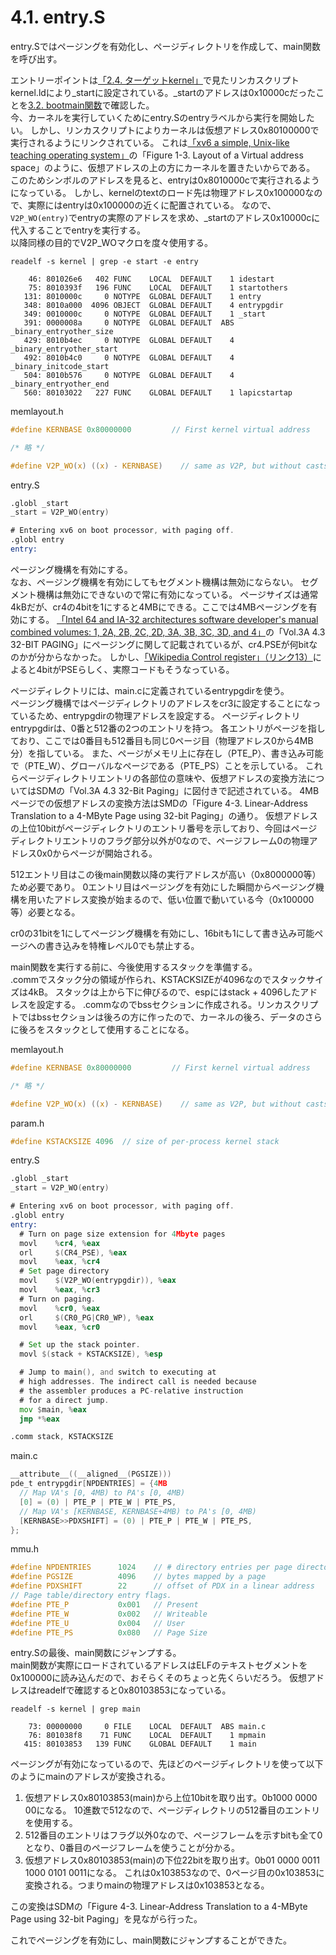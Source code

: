 # 4.1. entry.S
entry.Sではページングを有効化し、ページディレクトリを作成して、main関数を呼び出す。

エントリーポイントは[「2.4. ターゲットkernel」](chapter_02/02_04_kernel.md)で見たリンカスクリプトkernel.ldにより\_startに設定されている。\_startのアドレスは0x10000cだったことを[3.2. bootmain関数](/chapter_03/03_02_bootmain.md)で確認した。  
今、カーネルを実行していくためにentry.Sのentryラベルから実行を開始したい。
しかし、リンカスクリプトによりカーネルは仮想アドレス0x80100000で実行されるようにリンクされている。
これは[「xv6 a simple, Unix-like teaching operating system」](https://pdos.csail.mit.edu/6.828/2018/xv6/book-rev11.pdf)の「Figure 1-3. Layout of a Virtual address space」のように、仮想アドレスの上の方にカーネルを置きたいからである。
このためシンボルのアドレスを見ると、entryは0x8010000cで実行されるようになっている。
しかし、kernelのtextのロード先は物理アドレス0x100000なので、実際にはentryは0x100000の近くに配置されている。
なので、`V2P_WO(entry)`でentryの実際のアドレスを求め、\_startのアドレス0x10000cに代入することでentryを実行する。  
以降同様の目的でV2P\_WOマクロを度々使用する。

`readelf -s kernel | grep -e start -e entry`
```
    46: 801026e6   402 FUNC    LOCAL  DEFAULT    1 idestart
    75: 8010393f   196 FUNC    LOCAL  DEFAULT    1 startothers
   131: 8010000c     0 NOTYPE  GLOBAL DEFAULT    1 entry
   348: 8010a000  4096 OBJECT  GLOBAL DEFAULT    4 entrypgdir
   349: 0010000c     0 NOTYPE  GLOBAL DEFAULT    1 _start
   391: 0000008a     0 NOTYPE  GLOBAL DEFAULT  ABS _binary_entryother_size
   429: 8010b4ec     0 NOTYPE  GLOBAL DEFAULT    4 _binary_entryother_start
   492: 8010b4c0     0 NOTYPE  GLOBAL DEFAULT    4 _binary_initcode_start
   504: 8010b576     0 NOTYPE  GLOBAL DEFAULT    4 _binary_entryother_end
   560: 80103022   227 FUNC    GLOBAL DEFAULT    1 lapicstartap
```
memlayout.h
```c
#define KERNBASE 0x80000000         // First kernel virtual address

/* 略 */

#define V2P_WO(x) ((x) - KERNBASE)    // same as V2P, but without casts
```

entry.S
```asm
.globl _start
_start = V2P_WO(entry)

# Entering xv6 on boot processor, with paging off.
.globl entry
entry:
```

ページング機構を有効にする。  
なお、ページング機構を有効にしてもセグメント機構は無効にならない。
セグメント機構は無効にできないので常に有効になっている。
ページサイズは通常4kBだが、cr4の4bitを1にすると4MBにできる。ここでは4MBページングを有効にする。
[「Intel 64 and IA-32 architectures software developer's manual combined volumes: 1, 2A, 2B, 2C, 2D, 3A, 3B, 3C, 3D, and 4」](https://software.intel.com/content/www/us/en/develop/download/intel-64-and-ia-32-architectures-sdm-combined-volumes-1-2a-2b-2c-2d-3a-3b-3c-3d-and-4.html)の「Vol.3A 4.3 32-BIT PAGING」にページングに関して記載されているが、cr4.PSEが何bitなのかが分からなかった。
しかし、[「Wikipedia Control register」（リンク13）](https://en.wikipedia.org/wiki/Control_register)によると4bitがPSEらしく、実際コードもそうなっている。

ページディレクトリには、main.cに定義されているentrypgdirを使う。  
ページング機構ではページディレクトリのアドレスをcr3に設定することになっているため、entrypgdirの物理アドレスを設定する。
ページディレクトリentrypgdirは、0番と512番の2つのエントリを持つ。
各エントリがページを指しており、ここでは0番目も512番目も同じ0ページ目（物理アドレス0から4MB分）を指している。
また、ページがメモリ上に存在し（PTE\_P）、書き込み可能で（PTE\_W）、グローバルなページである（PTE\_PS）ことを示している。
これらページディレクトリエントリの各部位の意味や、仮想アドレスの変換方法についてはSDMの「Vol.3A 4.3 32-Bit Paging」に図付きで記述されている。
4MBページでの仮想アドレスの変換方法はSMDの「Figure 4-3. Linear-Address Translation to a 4-MByte Page using 32-bit Paging」の通り。
仮想アドレスの上位10bitがページディレクトリのエントリ番号を示しており、今回はページディレクトリエントリのフラグ部分以外が0なので、ページフレーム0の物理アドレス0x0からページが開始される。

512エントリ目はこの後main関数以降の実行アドレスが高い（0x8000000等）ため必要であり。
0エントリ目はページングを有効にした瞬間からページング機構を用いたアドレス変換が始まるので、低い位置で動いている今（0x100000等）必要となる。

cr0の31bitを1にしてページング機構を有効にし、16bitも1にして書き込み可能ページへの書き込みを特権レベル0でも禁止する。

main関数を実行する前に、今後使用するスタックを準備する。  
.commでスタック分の領域が作られ、KSTACKSIZEが4096なのでスタックサイズは4kB。
スタックは上から下に伸びるので、espにはstack + 4096したアドレスを設定する。
.commなのでbssセクションに作成される。リンカスクリプトではbssセクションは後ろの方に作ったので、カーネルの後ろ、データのさらに後ろをスタックとして使用することになる。


memlayout.h
```c
#define KERNBASE 0x80000000         // First kernel virtual address

/* 略 */

#define V2P_WO(x) ((x) - KERNBASE)    // same as V2P, but without casts
```

param.h
```c
#define KSTACKSIZE 4096  // size of per-process kernel stack
```

entry.S
```asm
.globl _start
_start = V2P_WO(entry)

# Entering xv6 on boot processor, with paging off.
.globl entry
entry:
  # Turn on page size extension for 4Mbyte pages
  movl    %cr4, %eax
  orl     $(CR4_PSE), %eax
  movl    %eax, %cr4
  # Set page directory
  movl    $(V2P_WO(entrypgdir)), %eax
  movl    %eax, %cr3
  # Turn on paging.
  movl    %cr0, %eax
  orl     $(CR0_PG|CR0_WP), %eax
  movl    %eax, %cr0

  # Set up the stack pointer.
  movl $(stack + KSTACKSIZE), %esp

  # Jump to main(), and switch to executing at
  # high addresses. The indirect call is needed because
  # the assembler produces a PC-relative instruction
  # for a direct jump.
  mov $main, %eax
  jmp *%eax

.comm stack, KSTACKSIZE
```

main.c
```c
__attribute__((__aligned__(PGSIZE)))
pde_t entrypgdir[NPDENTRIES] = {4MB
  // Map VA's [0, 4MB) to PA's [0, 4MB)
  [0] = (0) | PTE_P | PTE_W | PTE_PS,
  // Map VA's [KERNBASE, KERNBASE+4MB) to PA's [0, 4MB)
  [KERNBASE>>PDXSHIFT] = (0) | PTE_P | PTE_W | PTE_PS,
};
```

mmu.h
```c
#define NPDENTRIES      1024    // # directory entries per page directory
#define PGSIZE          4096    // bytes mapped by a page
#define PDXSHIFT        22      // offset of PDX in a linear address
// Page table/directory entry flags.
#define PTE_P           0x001   // Present
#define PTE_W           0x002   // Writeable
#define PTE_U           0x004   // User
#define PTE_PS          0x080   // Page Size
```

entry.Sの最後、main関数にジャンプする。  
main関数が実際にロードされているアドレスはELFのテキストセグメントを0x100000に読み込んだので、おそらくそのちょっと先くらいだろう。
仮想アドレスはreadelfで確認すると0x80103853になっている。  

`readelf -s kernel | grep main`
```
    73: 00000000     0 FILE    LOCAL  DEFAULT  ABS main.c
    76: 801038f8    71 FUNC    LOCAL  DEFAULT    1 mpmain
   415: 80103853   139 FUNC    GLOBAL DEFAULT    1 main
```

ページングが有効になっているので、先ほどのページディレクトリを使って以下のようにmainのアドレスが変換される。  
  1. 仮想アドレス0x80103853(main)から上位10bitを取り出す。0b1000 0000 00になる。
10進数で512なので、ページディレクトリの512番目のエントリを使用する。
  2. 512番目のエントリはフラグ以外0なので、ページフレームを示すbitも全て0となり、0番目のページフレームを使うことが分かる。
  3. 仮想アドレス0x80103853(main)の下位22bitを取り出す。0b01 0000 0011 1000 0101 0011になる。
これは0x103853なので、0ページ目の0x103853に変換される。つまりmainの物理アドレスは0x103853となる。

この変換はSDMの「Figure 4-3. Linear-Address Translation to a 4-MByte Page using 32-bit Paging」を見ながら行った。

これでページングを有効にし、main関数にジャンプすることができた。
